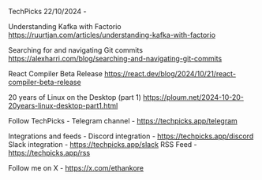 TechPicks 22/10/2024 -

Understanding Kafka with Factorio
https://ruurtjan.com/articles/understanding-kafka-with-factorio

Searching for and navigating Git commits
https://alexharri.com/blog/searching-and-navigating-git-commits

React Compiler Beta Release
https://react.dev/blog/2024/10/21/react-compiler-beta-release

20 years of Linux on the Desktop (part 1)
https://ploum.net/2024-10-20-20years-linux-desktop-part1.html

Follow TechPicks -
Telegram channel - https://techpicks.app/telegram

Integrations and feeds -
Discord integration - https://techpicks.app/discord
Slack integration - https://techpicks.app/slack
RSS Feed - https://techpicks.app/rss

Follow me on X - https://x.com/ethankore